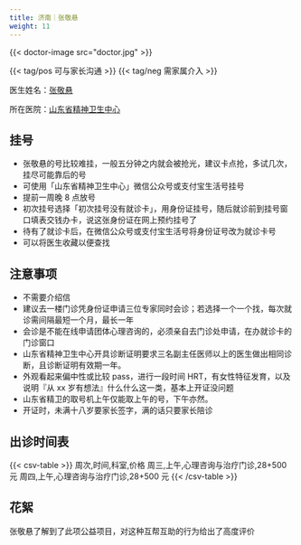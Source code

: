 ```yaml
---
title: 济南｜张敬悬
weight: 11
---
```


{{< doctor-image src="doctor.jpg" >}}

{{< tag/pos 可与家长沟通 >}} {{< tag/neg 需家属介入 >}}

医生姓名：[张敬悬](https://www.haodf.com/doctor/119561.html)

所在医院：[山东省精神卫生中心](https://amap.com/place/B0FFM4NU1Y)

## 挂号

- 张敬悬的号比较难挂，一般五分钟之内就会被抢光，建议卡点抢，多试几次，挂尽可能靠后的号
- 可使用「山东省精神卫生中心」微信公众号或支付宝生活号挂号
- 提前一周晚 8 点放号
- 初次挂号选择「初次挂号没有就诊卡」，用身份证挂号，随后就诊前到挂号窗口填表交钱办卡，说这张身份证在网上预约挂号了
- 待有了就诊卡后，在微信公众号或支付宝生活号将身份证号改为就诊卡号
- 可以将医生收藏以便查找

## 注意事项

- 不需要介绍信
- 建议去一楼门诊凭身份证申请三位专家同时会诊；若选择一个一个找，每次就诊需间隔最短一个月，最长一年
- 会诊是不能在线申请团体心理咨询的，必须亲自去门诊处申请，在办就诊卡的门诊窗口
- 山东省精神卫生中心开具诊断证明要求三名副主任医师以上的医生做出相同诊断，且诊断证明有效期一年。
- 外观看起来偏中性或比较 pass，进行一段时间 HRT，有女性特征发育，以及说明『从 xx 岁有想法』什么什么这一类，基本上开证没问题
- 山东省精卫的取号机上午仅能取上午的号，下午亦然。
- 开证时，未满十八岁要家长签字，满的话只要家长陪诊

## 出诊时间表

{{< csv-table >}}
周次,时间,科室,价格
周三,上午,心理咨询与治疗门诊,28+500 元
周四,上午,心理咨询与治疗门诊,28+500 元
{{< /csv-table >}}

## 花絮

张敬悬了解到了此项公益项目，对这种互帮互助的行为给出了高度评价
